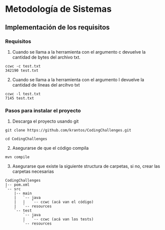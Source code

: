 # Metodología de Sistemas

## Implementación de los requisitos

### Requisitos

1.	Cuando se llama a la herramienta con el argumento c devuelve la cantidad de bytes del archivo txt.
```shell
ccwc -c test.txt
342190 test.txt
```

2. Cuando se llama a la herramienta con el argumento l devuelve la cantidad de líneas del arcihvo txt
```shell
ccwc -l test.txt
7145 test.txt
```
### Pasos para instalar el proyecto

1. Descarga el proyecto usando git

```shell
git clone https://github.com/krantos/CodingChallenges.git
```
```shell
cd CodingChallenges
```

2. Asegurarse de que el código compila

```shell
mvn compile
```

3. Asegurarse que existe la siguiente structura de carpetas, si no, crear las carpetas necesarias

```shell
CodingChallenges
|-- pom.xml
`-- src
    |-- main
    |   `-- java
    |   |   `-- ccwc (acá van el código)
    |   `-- resources
    `-- test
        `-- java
        |   `-- ccwc (acá van los tests)
        `-- resources 
```
